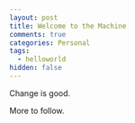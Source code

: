 ```yaml
---
layout: post
title: Welcome to the Machine
comments: true
categories: Personal
tags:
  - helloworld
hidden: false
---
```


Change is good.

More to follow.
